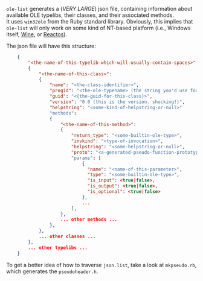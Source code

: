 
`ole-list` generates a (*VERY LARGE*) json file, containing information about available OLE typelibs, their classes, and their associated methods.  
It uses `win32ole` from the Ruby standard library. Obviously, this implies that `ole-list` will only work on some kind of NT-based platform (i.e., Windows itself, [Wine](http://winehq.org/), or [Reactos](http://reactos.org/)).

The json file will have this structure:

```json
    {
        "<the-name-of-this-typelib-which-will-usually-contain-spaces>":
        {
            "<the-name-of-this-class>":
            {
                "name": "<the-class-identifier>",
                "progid": "<the-ole-typename> (the string you'd use for CreateObject(), in case you're wondering!)", 
                "guid": "<{the-guid-for-this-class}>",
                "version": "0.0 (this is the version. shocking!)",
                "helpstring": "<some-kind-of-helpstring-or-null>"
                "methods":
                {
                    "<the-name-of-this-method>":
                    {
                        "return_type": "<some-builtin-ole-type>",
                        "invkind": "<type-of-invocation>",
                        "helpstring": "<some-helpstring-or-null>",
                        "proto": "<a-generated-pseudo-function-prototype>"
                        "params": [
                            {
                              "name": "<name-of-this-parameter>",
                              "type": "<some-builtin-ole-type>",
                              "is_input": <true|false>,
                              "is_output": <true|false>,
                              "is_optional": <true|false>
                            },
                            ...
                        ],
                    },
                    ... other methods ...
                },
            },
            ... other classes ...
        },
        ... other typelibs ...
    }
```

To get a better idea of how to traverse `json.list`, take a look at `mkpseudo.rb`, which generates the `pseudoheader.h`.

